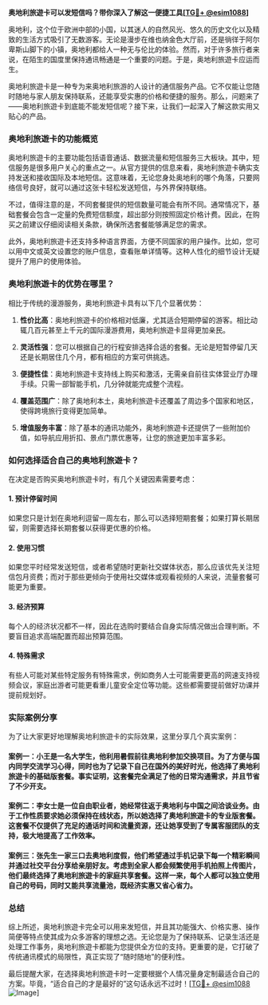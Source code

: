 **奥地利旅遊卡可以发短信吗？带你深入了解这一便捷工具[[TG💪+ @esim1088](https://t.me/s/esim1088)]**

奥地利，这个位于欧洲中部的小国，以其迷人的自然风光、悠久的历史文化以及精致的生活方式吸引了无数游客。无论是漫步在维也纳金色大厅前，还是徜徉于阿尔卑斯山脚下的小镇，奥地利都给人一种无与伦比的体验。然而，对于许多旅行者来说，在陌生的国度里保持通讯畅通是一个重要的问题。于是，奥地利旅遊卡应运而生。

奥地利旅遊卡是一种专为来奥地利旅游的人设计的通信服务产品。它不仅能让您随时随地与家人朋友保持联系，还能享受实惠的价格和便捷的服务。那么，问题来了——奥地利旅遊卡到底能不能发短信呢？接下来，让我们一起深入了解这款实用又贴心的产品。

### 奥地利旅遊卡的功能概览

奥地利旅遊卡的主要功能包括语音通话、数据流量和短信服务三大板块。其中，短信服务是很多用户关心的重点之一。从官方提供的信息来看，奥地利旅遊卡确实支持发送和接收国际及本地短信。这意味着，无论您身处奥地利的哪个角落，只要网络信号良好，就可以通过这张卡轻松发送短信，与外界保持联络。

不过，值得注意的是，不同套餐提供的短信数量可能会有所不同。通常情况下，基础套餐会包含一定量的免费短信额度，超出部分则按照固定价格计费。因此，在购买之前建议仔细阅读相关条款，确保所选套餐能够满足您的需求。

此外，奥地利旅遊卡还支持多种语言界面，方便不同国家的用户操作。比如，您可以用中文或英文设置您的账户信息，查看账单详情等。这种人性化的细节设计无疑提升了用户的使用体验。

### 奥地利旅遊卡的优势在哪里？

相比于传统的漫游服务，奥地利旅遊卡具有以下几个显著优势：

1. **性价比高**：奥地利旅遊卡的价格相对低廉，尤其适合短期停留的游客。相比动辄几百元甚至上千元的国际漫游费用，奥地利旅遊卡显得更加亲民。
   
2. **灵活性强**：您可以根据自己的行程安排选择合适的套餐。无论是短暂停留几天还是长期居住几个月，都有相应的方案可供挑选。
   
3. **便捷性佳**：奥地利旅遊卡支持线上购买和激活，无需亲自前往实体营业厅办理手续。只需一部智能手机，几分钟就能完成整个流程。

4. **覆盖范围广**：除了奥地利本土，奥地利旅遊卡还覆盖了周边多个国家和地区，使得跨境旅行变得更加简单。

5. **增值服务丰富**：除了基本的通讯功能外，奥地利旅遊卡还提供了一些附加价值，如导航应用折扣、景点门票优惠等，让您的旅途更加丰富多彩。

### 如何选择适合自己的奥地利旅遊卡？

在决定是否购买奥地利旅遊卡时，有几个关键因素需要考虑：

#### 1. 预计停留时间
如果您只是计划在奥地利逗留一周左右，那么可以选择短期套餐；如果打算长期居留，则需要选择长期套餐以获得更优惠的价格。

#### 2. 使用习惯
如果您平时经常发送短信，或者希望随时更新社交媒体状态，那么应该优先关注短信包月资费；而对于那些更倾向于使用社交媒体或观看视频的人来说，流量套餐可能更为重要。

#### 3. 经济预算
每个人的经济状况都不一样，因此在选购时要结合自身实际情况做出合理判断。不要盲目追求高端配置而超出预算范围。

#### 4. 特殊需求
有些人可能对某些特定服务有特殊需求，例如商务人士可能需要更高的网速支持视频会议，家庭出游者可能更看重儿童安全定位等功能。这些都需要提前做好功课并提前规划好。

### 实际案例分享

为了让大家更好地理解奥地利旅遊卡的实际效果，这里分享几个真实案例：

#### 案例一：小王是一名大学生，他利用暑假前往奥地利参加交换项目。为了方便与国内同学交流学习心得，同时也为了记录下自己在国外的美好时光，他选择了奥地利旅遊卡的基础版套餐。事实证明，这套餐完全满足了他的日常沟通需求，并且节省了不少开支。

#### 案例二：李女士是一位自由职业者，她经常往返于奥地利与中国之间洽谈业务。由于工作性质要求她必须保持在线状态，所以她选择了奥地利旅遊卡的专业版套餐。这套餐不仅提供了充足的通话时间和流量资源，还让她享受到了专属客服团队的支持，极大地提高了工作效率。

#### 案例三：张先生一家三口去奥地利度假，他们希望通过手机记录下每一个精彩瞬间并通过社交平台分享给亲朋好友。考虑到全家人都会频繁使用手机拍照上传图片，他们最终选择了奥地利旅遊卡的家庭共享套餐。这样一来，每个人都可以独立使用自己的号码，同时又能共享流量池，既经济实惠又省心省力。

### 总结

综上所述，奥地利旅遊卡完全可以用来发短信，并且其功能强大、价格实惠、操作简便等特点使其成为众多游客的理想之选。无论您是为了保持联系、记录生活还是处理工作事务，奥地利旅遊卡都能为您提供全方位的支持。更重要的是，它打破了传统通讯模式的局限性，真正实现了“随时随地”的便利性。

最后提醒大家，在选择奥地利旅遊卡时一定要根据个人情况量身定制最适合自己的方案。毕竟，“适合自己的才是最好的”这句话永远不过时！[[TG💪+ @esim1088](https://t.me/s/esim1088) ![Image](https://i.postimg.cc/4NQfJmqS/Snipaste-2025-05-13-00-14-12.png)]